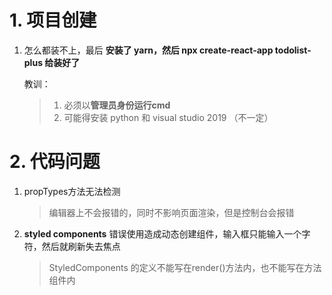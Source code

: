 # 1. 项目创建

1. 怎么都装不上，最后 **安装了 yarn，然后 npx create-react-app todolist-plus 给装好了**

   教训：

   >1. 必须以**管理员身份运行cmd**
   >2. 可能得安装 python 和 visual studio 2019 （不一定）

# 2. 代码问题

1. propTypes方法无法检测

   > 编辑器上不会报错的，同时不影响页面渲染，但是控制台会报错
   
2. **styled components** 错误使用造成动态创建组件，输入框只能输入一个字符，然后就刷新失去焦点

   > StyledComponents 的定义不能写在render()方法内，也不能写在方法组件内

   